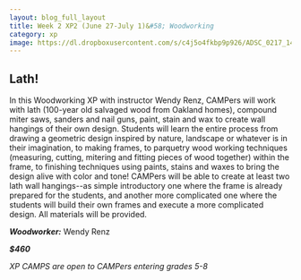 ```yaml
---
layout: blog_full_layout
title: Week 2 XP2 (June 27-July 1)&#58; Woodworking
category: xp
image: https://dl.dropboxusercontent.com/s/c4j5o4fkbp9p926/ADSC_0217_14k.jpg?dl=0
---
```


## Lath!

In this Woodworking XP with instructor Wendy Renz, CAMPers will work with lath (100-year old salvaged wood from Oakland homes), compound miter saws, sanders and nail guns, paint, stain and wax to create wall hangings of their own design. Students will learn the entire process from drawing a geometric design inspired by nature, landscape or whatever is in their imagination, to making frames, to parquetry wood working techniques (measuring, cutting, mitering and fitting pieces of wood together) within the frame, to finishing techniques using paints, stains and waxes to bring the design alive with color and tone! CAMPers will be able to create at least two lath wall hangings--as simple introductory one where the frame is already prepared for the students, and another more complicated one where the students will build their own frames and execute a more complicated design. All materials will be provided.

**_Woodworker:_** Wendy Renz

**_$460_**

*XP CAMPS are open to CAMPers entering grades 5-8*
